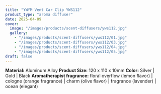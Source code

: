 ```yaml
---
title: "YWYM Vent Car Clip YWS112"
product_type: "aroma diffuser"
date: 2025-04-09
cover:
  image: "/images/products/scent-diffusers/yws112.jpg"
  gallery:
    - "/images/products/scent-diffusers/yws112/01.jpg"
    - "/images/products/scent-diffusers/yws112/03.jpg"
    - "/images/products/scent-diffusers/yws112/04.jpg"
    - "/images/products/scent-diffusers/yws112/05.jpg"
draft: false
---
```

**Material:** Aluminum Alloy
**Product Size:** 120 x 110 x 10mm
**Color:** Silver | Gold | Black
**Aromatherapist fragrance:** floral overflow (lemon flavor) | cologne (orange fragrance) | charm (olive flavor) | fragrance (lavender) | ocean (elegant)
